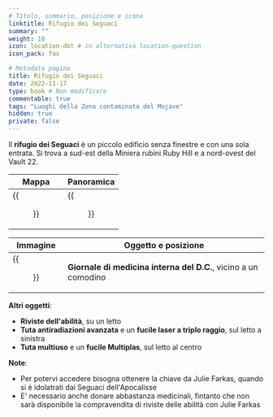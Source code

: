 ```yaml
---
# Titolo, sommario, posizione e icona
linktitle: Rifugio dei Seguaci
summary: ""
weight: 10
icon: location-dot # in alternativa location-question
icon_pack: fas

# Metadata pagina
title: Rifugio dei Seguaci
date: 2022-11-17
type: book # Non modificare
commentable: true
tags: "Luoghi della Zona contaminata del Mojave"
hidden: true
private: false
---
```



<div class="fnv">

Il **rifugio dei Seguaci** è un piccolo edificio senza finestre e con una sola entrata. Si trova a sud-est della Miniera rubini Ruby Hill e a nord-ovest del Vault 22.

| Mappa | Panoramica |
| ----- | ---------- |
|  {{<figure src="fnv/Followers_Safehouse_loc.webp">}}     |   {{<figure src="fnv/Followers_safehouse.webp">}}         | 

| Immagine | Oggetto e posizione |
| -------- | ------------------- |
|   {{<figure src="fnv/DC_Journal_Internal_Medicine_Followers_safehouse.webp">}}       |     **Giornale di medicina interna del D.C.**, vicino a un comodino                 |

**Altri oggetti**:
- **Riviste dell'abilità**, su un letto
- **Tuta antiradiazioni avanzata** e un **fucile laser a triplo raggio**, sul letto a sinistra  
- **Tuta multiuso** e un **fucile Multiplas**, sul letto al centro

**Note**:
- Per potervi accedere bisogna ottenere la chiave da Julie Farkas, quando si è idolatrati dai Seguaci dell'Apocalisse
- E' necessario anche donare abbastanza medicinali, fintanto che non sarà disponibile la compravendita di riviste delle abilità con Julie Farkas

</div>
